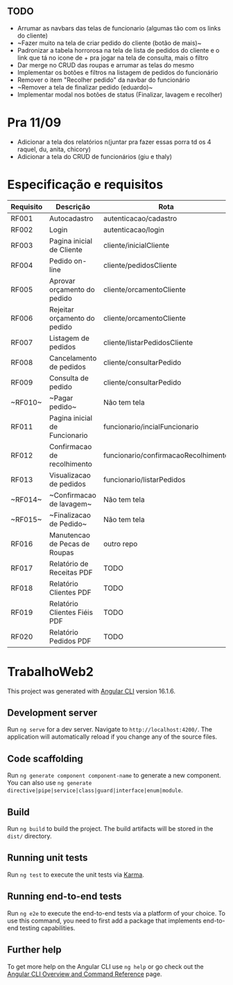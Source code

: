 ## TODO

- Arrumar as navbars das telas de funcionario (algumas tão com os links do cliente)
- ~Fazer muito na tela de criar pedido do cliente (botão de mais)~
- Padronizar a tabela horrorosa na tela de lista de pedidos do cliente e o link que tá no icone de + pra jogar na tela de consulta, mais o filtro
- Dar merge no CRUD das roupas e arrumar as telas do mesmo
- Implementar os botões e filtros na listagem de pedidos do funcionário
- Remover o item "Recolher pedido" da navbar do funcionário
- ~Remover a tela de finalizar pedido (eduardo)~ 
- Implementar modal nos botões de status (Finalizar, lavagem e recolher)

# Pra 11/09

- Adicionar a tela dos relatórios n(juntar pra fazer essas porra td os 4 raquel, du, anita, chicory)
- Adicionar a tela do CRUD de funcionários (giu e thaly)

# Especificação e requisitos

| Requisito | Descrição                     | Rota                                |
|-----------|-------------------------------|-------------------------------------|
| RF001     | Autocadastro                  | autenticacao/cadastro               |
| RF002     | Login                         | autenticacao/login                  |
| RF003     | Pagina inicial de Cliente     | cliente/inicialCliente              |
| RF004     | Pedido on-line                | cliente/pedidosCliente              |
| RF005     | Aprovar orçamento do pedido   | cliente/orcamentoCliente            |
| RF006     | Rejeitar orçamento do pedido  | cliente/orcamentoCliente            |
| RF007     | Listagem de pedidos           | cliente/listarPedidosCliente        |
| RF008     | Cancelamento de pedidos       | cliente/consultarPedido             |
| RF009     | Consulta de pedido            | cliente/consultarPedido             |
| ~RF010~   | ~Pagar pedido~                | Não tem tela                        |
| RF011     | Pagina inicial de Funcionario | funcionario/incialFuncionario       |
| RF012     | Confirmacao de recolhimento   | funcionario/confirmacaoRecolhimento |
| RF013     | Visualizacao de pedidos       | funcionario/listarPedidos           |
| ~RF014~   | ~Confirmacao de lavagem~      | Não tem tela                        |
| ~RF015~   | ~Finalizacao de Pedido~       | Não tem tela                        |
| RF016     | Manutencao de Pecas de Roupas | outro repo                          |
| RF017     | Relatório de Receitas PDF     | TODO                                |
| RF018     | Relatório Clientes PDF        | TODO                                |
| RF019     | Relatório Clientes Fiéis PDF  | TODO                                |
| RF020     | Relatório Pedidos PDF         | TODO                                |

# TrabalhoWeb2

This project was generated with [Angular CLI](https://github.com/angular/angular-cli) version 16.1.6.

## Development server

Run `ng serve` for a dev server. Navigate to `http://localhost:4200/`. The application will automatically reload if you change any of the source files.

## Code scaffolding

Run `ng generate component component-name` to generate a new component. You can also use `ng generate directive|pipe|service|class|guard|interface|enum|module`.

## Build

Run `ng build` to build the project. The build artifacts will be stored in the `dist/` directory.

## Running unit tests

Run `ng test` to execute the unit tests via [Karma](https://karma-runner.github.io).

## Running end-to-end tests

Run `ng e2e` to execute the end-to-end tests via a platform of your choice. To use this command, you need to first add a package that implements end-to-end testing capabilities.

## Further help

To get more help on the Angular CLI use `ng help` or go check out the [Angular CLI Overview and Command Reference](https://angular.io/cli) page.
